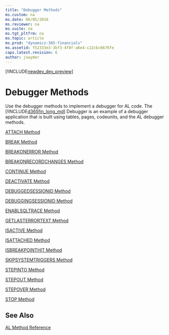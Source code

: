 ```yaml
---
title: "Debugger Methods"
ms.custom: na
ms.date: 06/05/2016
ms.reviewer: na
ms.suite: na
ms.tgt_pltfrm: na
ms.topic: article
ms.prod: "dynamics-365-financials"
ms.assetid: f52333e3-3bf3-4f0f-a6e4-c22cbc6676fe
caps.latest.revision: 6
author: jswymer
---
```


[!INCLUDE[newdev_dev_preview](../includes/newdev_dev_preview.md)]

# Debugger Methods
Use the debugger methods to implement a debugger for AL code. The [!INCLUDE[d365fin_long_md](../includes/d365fin_long_md.md)] Debugger is an example of a debugger application that is built using tables, pages, codeunits, and the AL debugger methods.

[ATTACH Method](devenv-attach-method-debugger.md)

[BREAK Method](devenv-break-method-debugger.md)

[BREAKONERROR Method](devenv-breakonerror-method-debugger.md)

[BREAKONRECORDCHANGES Method](devenv-breakonrecordchanges-method-debugger.md)

[CONTINUE Method](devenv-continue-method-debugger.md)

[DEACTIVATE Method](devenv-deactivate-method-debugger.md)

[DEBUGGEDSESSIONID Method](devenv-debuggedsessionid-method-debugger.md)

[DEBUGGINGSESSIONID Method](devenv-debuggingsessionid-method-debugger.md)

[ENABLSQLTRACE Method](devenv-enablesqltrace-method-debugger.md)

[GETLASTERRORTEXT Method](devenv-getlasterrortext-method-debugger.md)

[ISACTIVE Method](devenv-isactive-method-debugger.md)

[ISATTACHED Method](devenv-isattached-method-debugger.md)

[ISBREAKPOINTHIT Method](devenv-isbreakpointhit-method-debugger.md)

[SKIPSYSTEMTRIGGERS Method](devenv-skipsystemtriggers-method-debugger.md)

[STEPINTO Method](devenv-stepout-method-debugger.md)

[STEPOUT Method](devenv-stepout-method-debugger.md)

[STEPOVER Method](devenv-stepover-method-debugger.md)

[STOP Method](devenv-stop-method-debugger.md)

## See Also  
[AL Method Reference](devenv-al-method-reference.md)  